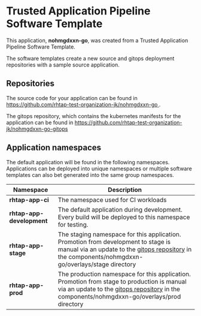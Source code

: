 # Trusted Application Pipeline Software Template

This application, **nohmgdxxn-go**, was created from a Trusted Application Pipeline Software Template.

The software templates create a new source and gitops deployment repositories with a sample source application. 

## Repositories

The source code for your application can be found in [https://github.com/rhtap-test-organization-jk/nohmgdxxn-go ](https://github.com/rhtap-test-organization-jk/nohmgdxxn-go ).
 
The gitops repository, which contains the kubernetes manifests for the application can be found in 
[https://github.com/rhtap-test-organization-jk/nohmgdxxn-go-gitops ](https://github.com/rhtap-test-organization-jk/nohmgdxxn-go-gitops ) 

## Application namespaces 

The default application will be found in the following namespaces. Applications can be deployed into unique namespaces or multiple software templates can also bet generated into the same group namespaces.  

|  Namespace   |  Description   |  
| -------- | -------- |
| **rhtap-app-ci** | The namespace used for CI workloads |
| **rhtap-app-development** | The default application during development. Every build will be deployed to this namespace for testing. |
| **rhtap-app-stage** | The staging namespace for this application. Promotion from development to stage is manual via an update to the [gitops repository](https://github.com/rhtap-test-organization-jk/nohmgdxxn-go-gitops ) in the components/nohmgdxxn-go/overlays/stage directory |
| **rhtap-app-prod** | The production namespace for this application. Promotion from stage to production is manual via an update to the [gitops repository](https://github.com/rhtap-test-organization-jk/nohmgdxxn-go-gitops ) in the components/nohmgdxxn-go/overlays/prod directory |